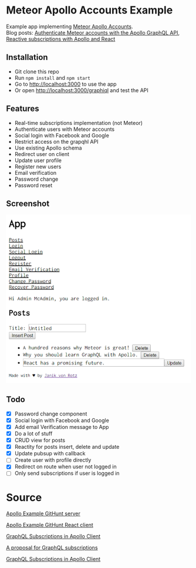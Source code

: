 # Meteor Apollo Accounts Example

Example app implementing [Meteor Apollo Accounts](https://github.com/nicolaslopezj/meteor-apollo-accounts).  
Blog posts: [Authenticate Meteor accounts with the Apollo GraphQL API](https://janikvonrotz.ch/2016/11/12/authenticate-meteor-accounts-with-the-apollo-graphql-api/), [Reactive subscriptions with Apollo and React](https://janikvonrotz.ch/2016/11/28/reactive-subscriptions-with-apollo-and-react/)

## Installation

* Git clone this repo
* Run `npm install` and `npm start`
* Go to [http://localhost:3000](http://localhost:3000) to use the app
* Or open [http://localhost:3000/graphiql](http://localhost:3000/graphiql) and test the API

## Features

* Real-time subscriptions implementation (not Meteor)
* Authenticate users with Meteor accounts
* Social login with Facebook and Google
* Restrict access on the grapqhl API
* Use existing Apollo schema
* Redirect user on client
* Update user profile
* Register new users
* Email verification
* Password change
* Password reset

## Screenshot

![](screenshot.png)

## Todo

- [x] Password change component
- [x] Social login with Facebook and Google
- [x] Add email Verification message to App
- [x] Do a lot of stuff
- [x] CRUD view for posts
- [x] Reactity for posts insert, delete and update
- [x] Update pubsup with callback
- [ ] Create user with profile directly
- [x] Redirect on route when user not logged in
- [ ] Only send subscriptions if user is logged in

# Source

[Apollo Example GitHunt server](https://github.com/apollostack/GitHunt-API)

[Apollo Example GitHunt React client](https://github.com/apollostack/GitHunt-React)

[GraphQL Subscriptions in Apollo Client](https://dev-blog.apollodata.com/graphql-subscriptions-in-apollo-client-9a2457f015fb)

[A proposal for GraphQL subscriptions](https://dev-blog.apollodata.com/a-proposal-for-graphql-subscriptions-1d89b1934c18#.)

[GraphQL Subscriptions in Apollo Client](https://dev-blog.apollodata.com/graphql-subscriptions-in-apollo-client-9a2457f015fb)

